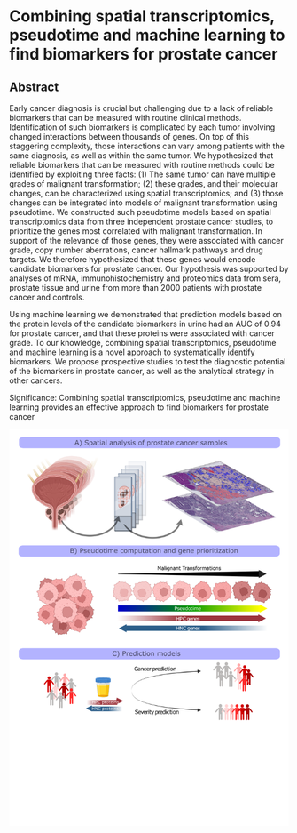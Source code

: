 # Combining spatial  transcriptomics, pseudotime and machine learning to find biomarkers for prostate cancer

## Abstract 
Early cancer diagnosis is crucial but challenging due to a lack of reliable biomarkers that can be measured with routine clinical methods. Identification of such biomarkers is complicated by each tumor involving changed interactions between thousands of genes. On top of this staggering complexity, those interactions can vary among patients with the same diagnosis, as well as within the same tumor. We hypothesized that reliable biomarkers that can be measured with routine methods could be identified by exploiting three facts: (1) The same tumor can have multiple grades of malignant transformation; (2) these grades, and their molecular changes, can be characterized using spatial transcriptomics; and (3) those changes can be integrated into models of malignant transformation using pseudotime. We constructed such pseudotime models based on spatial transcriptomics data from three independent prostate cancer studies, to prioritize the genes most correlated with malignant transformation. In support of the relevance of those genes, they were associated with cancer grade, copy number aberrations, cancer hallmark pathways and drug targets. We therefore hypothesized that these genes would encode candidate biomarkers for prostate cancer. Our hypothesis was supported by analyses of mRNA, immunohistochemistry and proteomics data from sera, prostate tissue and urine from more than 2000 patients with prostate cancer and controls. 

Using machine learning we demonstrated that prediction models based on the protein levels of the candidate biomarkers in urine had an AUC of 0.94 for prostate cancer, and that these proteins were associated with cancer grade. To our knowledge, combining spatial transcriptomics, pseudotime and machine learning is a novel approach to systematically identify biomarkers. We propose prospective studies to test the diagnostic potential of the biomarkers in prostate cancer, as well as the analytical strategy in other cancers.

Significance: Combining spatial  transcriptomics, pseudotime and machine learning provides an effective approach to find biomarkers for prostate cancer

![Overview figure.](Figure1_v4.png)